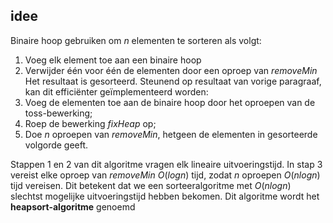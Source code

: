 ## idee
Binaire hoop gebruiken om $n$ elementen te sorteren als volgt:
1. Voeg elk element toe aan een binaire hoop
2. Verwijder één voor één de elementen door een oproep van $removeMin$
Het resultaat is gesorteerd. Steunend op resultaat van vorige paragraaf, kan dit efficiënter geïmplementeerd worden:
1. Voeg de elementen toe aan de binaire hoop door het oproepen van de toss-bewerking;
2. Roep de bewerking $fixHeap$ op;
3. Doe $n$ oproepen van $removeMin$, hetgeen de elementen in gesorteerde volgorde geeft.

Stappen 1 en 2 van dit algoritme vragen elk lineaire uitvoeringstijd. In stap 3 vereist elke oproep van $removeMin$ $O(logn)$ tijd, zodat $n$ oproepen $O(nlogn)$ tijd vereisen. Dit betekent dat we een sorteeralgoritme met $O(nlogn)$ slechtst mogelijke uitvoeringstijd hebben bekomen. Dit algoritme wordt het __heapsort-algoritme__ genoemd